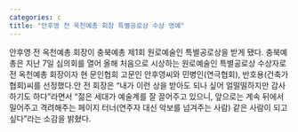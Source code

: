 ```yaml
---
categories: c
title: "안후영 전 옥천예총 회장 특별공로상 수상 영예"
---
```

안후영 전 옥천예총 회장이 충북예총 제1회 원로예술인 특별공로상을 받게 됐다. 충북예총은 지난 7일 심의회를 열어 올해 처음으로 시상하는 원로예술인 특별공로상 수상자로 전 옥천예총 회장이자 현 문인협회 고문인 안후영씨와 민병인(연극협회), 반호용(건축가협회)씨를 선정했다.안 전 회장은 “내가 이런 상을 받아도 되나 싶어 얼떨떨하지만 감사하기도 하다”라면서 “젊은 세대가 예술계를 잘 끌어주고 있으니, 앞으로는 계속 뒤에서 밀어주고 격려해주는 페이지 터너(연주자 대신 악보를 넘겨주는 사람) 같은 사람이 되고 싶다”라는 소감을 밝혔다.